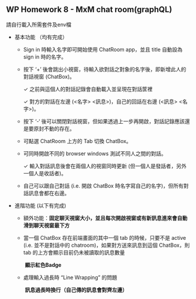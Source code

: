 ## WP Homework 8 - MxM chat room(graphQL)

請自行載入所需套件及env檔

* 基本功能 （均有完成）

  - Sign in 時輸入名字即可開始使用 ChatRoom app，並且 title 自動設為 sign in 時的名字。

  - 按下 ‘+’ 後會跳出小視窗，待輸入欲對話之對象的名字後，即新增此人的對話視窗 (ChatBox)。

    ✓ 之前與這個人的對話記錄會自動載入並呈現在對話筐裡

    ✓ 對方的對話在左邊 (<名字> <訊息>)，自己的回話在右邊 (<訊息> <名字>)。

  - 按下 ‘-‘ 後可以關閉對話視窗，但如果透過上一步再開啟，對話記錄應該還是要原封不動的存在。

  - 可點選 ChatRoom 上方的 Tab 切換 ChatBox。

  - 可同時開啟不同的 browser windows 測試不同人之間的對話。

    ✓ 輸入對話訊息後會在兩個人的視窗同時更新 (但一個人是發話者，另外一個人是收話者)。

  - 自己可以跟自己對話 (i.e. 開啟 ChatBox 時名字寫自己的名字)，但所有對話訊息會都在右邊。

* 進階功能  (以下有完成)	

  - 額外功能：**固定聊天視窗大小，並且每次開啟視窗或有新訊息進來會自動滑到聊天視窗最下方**

  - 當一個 ChatBox 存在前端畫面的其中一個 tab 的時候，只要不是 active (i.e. 並不是對話中的 chatroom)，如果對方送來訊息到這個 ChatBox，則 tab 的上方會顯示目前仍未被讀取的訊息數量

    ​	**顯示紅色Badge**

  - 處理輸入過長時 “Line Wrapping” 的問題

    ​	**訊息過長時換行（自己傳的訊息會對齊左邊）**

    

